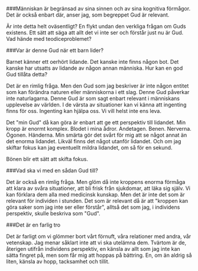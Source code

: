 ###Människan är begränsad av sina sinnen och av sina kognitiva förmågor. Det är också enbart där, anser jag, som begreppet Gud är relevant.

Är inte detta helt oväsentligt? En flykt undan den verkliga frågan om Guds existens. Ett sätt att säga att allt det vi inte ser och förstår just nu är Gud. Vad hände med teodiceproblemet?

###Var är denne Gud när ett barn lider?

Barnet känner ett oerhört lidande. Det kanske inte finns någon bot. Det kanske har utsatts av lidande av någon annan människa. Hur kan en god Gud tillåta detta?

Det är en rimlig fråga. Men den Gud som jag beskriver är inte någon entitet som kan förändra naturen eller människorna i ett slag. Denne Gud påverkar inte naturlagarna. Denne Gud är som sagt enbart relevant i människans upplevelse av världen. I de värsta av situationer kan vi känna att ingenting finns för oss. Ingenting kan hjälpa oss. Vi vill helst inte ens leva.

Det "min Gud" då kan göra är enbart att ge ett perspektiv till lidandet. Min kropp är enormt komplex. Blodet i mina ådror. Andetagen. Benen. Nerverna. Ögonen. Händerna. Min smärta gör det svårt för mig att se något annat än det enorma lidandet. Likväl finns det något utanför lidandet. Och om jag skiftar fokus kan jag eventuellt mildra lidandet, om så för en sekund.

Bönen blir ett sätt att skifta fokus.

###Vad ska vi med en sådan Gud till?

Det är också en rimlig fråga. Men glöm då inte kroppens enorma förmåga att klara av svåra situationer, att bli frisk från sjukdomar, att läka sig själv. Vi kan förklara dem alla med medicinsk kunskap. Men det är inte det som är relevant för individen i stunden. Det som är relevant då är att "kroppen kan göra saker som jag inte ser eller förstår", alltså det som jag, i individens perspektiv, skulle beskriva som "Gud".

###Det är en farlig tro

Det är farligt om vi glömmer bort vårt förnuft, våra relationer med andra, vår vetenskap. Jag menar såklart inte att vi ska utelämna dem. Tvärtom är de, återigen utifrån individens perspektiv, en känsla av allt som jag inte kan sätta fingret på, men som får mig att hoppas på bättring. En, om än aldrig så liten, känsla av hopp, tacksamhet och tillit.
